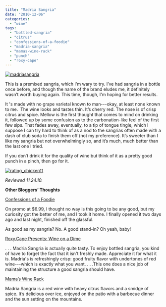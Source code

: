```yaml
---
title: "Madria Sangria"
date: "2010-12-06"
categories:
  - "wine"
tags:
  - "bottled-sangria"
  - "citrus"
  - "confessions-of-a-foodie"
  - "madria-sangria"
  - "mamas-wine-rack"
  - "punch"
  - "roxy-cape"
---
```


[![](http://s3.amazonaws.com/thegourmez-wpmedia/2010/12/madriasangria.jpg "madriasangria")](http://s3.amazonaws.com/thegourmez-wpmedia/2010/12/madriasangria.jpg)

This is a premixed sangria, which I'm wary to try. I’ve had sangria in a bottle once before, and though the name of the brand eludes me, it definitely wasn’t worth buying again. This time, though, I'm hoping for better results.

It 's made with no grape varietal known to man---okay, at least none known to me.  The wine looks and tastes thin. It’s cherry red. The nose is of crisp citrus and spice. Mellow is the first thought that comes to mind on drinking it, followed up by some confusion as to the carbonation-like feel of the first few sips. That fades away, eventually, to a tip of tongue tingle, which I suppose I can try hard to think of as a nod to the sangrias often made with a dash of club soda to finish them off (not my preference). It’s sweeter than I like my sangria but not overwhelmingly so, and it’s much, much better than the last one I tried.

If you don’t drink it for the quality of wine but think of it as a pretty good punch in a pinch, then go for it.




<div class="caption">

[![](http://s3.amazonaws.com/thegourmez-wpmedia/2009/02/rating_chicken11.gif "rating_chicken11")](http://s3.amazonaws.com/thegourmez-wpmedia/2009/02/rating_chicken11.gif)</div>


_Reviewed 11.24.10._

**Other Bloggers’ Thoughts**

[Confessions of a Foodie](http://foodieconfessions.blogspot.com/2010/09/wine-i-make-mean-sangria-but-in-pinch.html)

On promo at $6.99, I thought no way is this going to be any good, but my curiosity got the better of me, and I took it home. I finally opened it two days ago and last night, finished off the glassful.

As good as my sangria? No. A good stand-in? Oh yeah, baby!

[Roxy.Cape Presents: Wine on a Dime](http://roxycape.blogspot.com/2009/07/madria-sangria-4-corks.html)

. . . Madria Sangria is actually quite tasty. To enjoy bottled sangria, you kind of have to forget the fact that it isn't freshly made. Appreciate it for what it is. Madria's is refreshingly crisp: good fruity flavor with undertones of red wine---which is exactly what you want. . . .This one does a nice job of maintaining the structure a good sangria should have.

[Mama’s Wine Rack](http://mamaswinerack.wordpress.com/2010/06/03/a-sangria-summer/)

Madria Sangria is a red wine with heavy citrus flavors and a smidge of spice. It’s delicious over ice, enjoyed on the patio with a barbecue dinner and the sun setting on the mountains.
